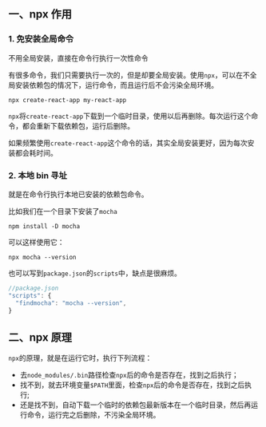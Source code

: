 ## 一、npx 作用

### 1. 免安装全局命令

不用全局安装，直接在命令行执行一次性命令

有很多命令，我们只需要执行一次的，但是却要全局安装。使用`npx`，可以在不全局安装依赖包的情况下，运行命令，而且运行后不会污染全局环境。

```
npx create-react-app my-react-app
```

`npx`将`create-react-app`下载到一个临时目录，使用以后再删除。每次运行这个命令，都会重新下载依赖包，运行后删除。

如果频繁使用`create-react-app`这个命令的话，其实全局安装更好，因为每次安装都会耗时间。


### 2. 本地 bin 寻址

就是在命令行执行本地已安装的依赖包命令。

比如我们在一个目录下安装了`mocha`

```
npm install -D mocha
```

可以这样使用它：

```
npx mocha --version
```

也可以写到`package.json`的`scripts`中，缺点是很麻烦。

```js
//package.json
"scripts": {
  "findmocha": "mocha --version",
}
```

## 二、npx 原理

`npx`的原理，就是在运行它时，执行下列流程：

- 去`node_modules/.bin`路径检查`npx`后的命令是否存在，找到之后执行；
- 找不到，就去环境变量`$PATH`里面，检查`npx`后的命令是否存在，找到之后执行;
- 还是找不到，自动下载一个临时的依赖包最新版本在一个临时目录，然后再运行命令，运行完之后删除，不污染全局环境。

